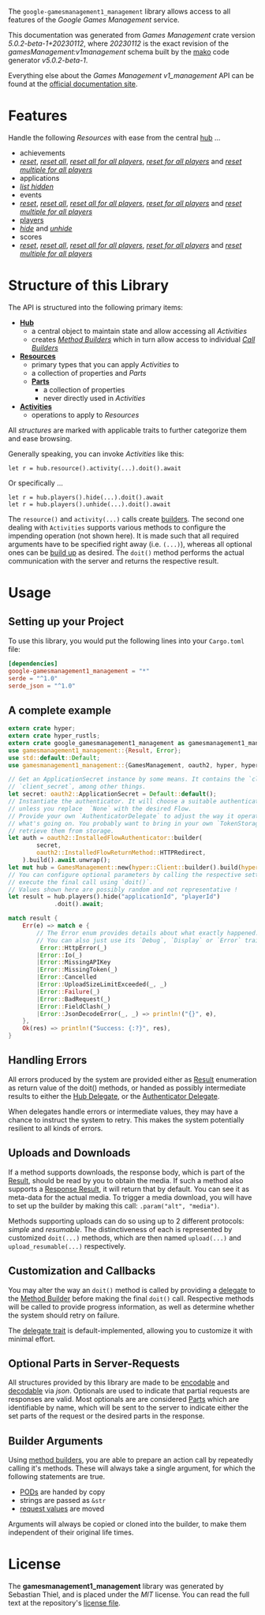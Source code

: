 <!---
DO NOT EDIT !
This file was generated automatically from 'src/generator/templates/api/README.md.mako'
DO NOT EDIT !
-->
The `google-gamesmanagement1_management` library allows access to all features of the *Google Games Management* service.

This documentation was generated from *Games Management* crate version *5.0.2-beta-1+20230112*, where *20230112* is the exact revision of the *gamesManagement:v1management* schema built by the [mako](http://www.makotemplates.org/) code generator *v5.0.2-beta-1*.

Everything else about the *Games Management* *v1_management* API can be found at the
[official documentation site](https://developers.google.com/games/).
# Features

Handle the following *Resources* with ease from the central [hub](https://docs.rs/google-gamesmanagement1_management/5.0.2-beta-1+20230112/google_gamesmanagement1_management/GamesManagement) ... 

* achievements
 * [*reset*](https://docs.rs/google-gamesmanagement1_management/5.0.2-beta-1+20230112/google_gamesmanagement1_management/api::AchievementResetCall), [*reset all*](https://docs.rs/google-gamesmanagement1_management/5.0.2-beta-1+20230112/google_gamesmanagement1_management/api::AchievementResetAllCall), [*reset all for all players*](https://docs.rs/google-gamesmanagement1_management/5.0.2-beta-1+20230112/google_gamesmanagement1_management/api::AchievementResetAllForAllPlayerCall), [*reset for all players*](https://docs.rs/google-gamesmanagement1_management/5.0.2-beta-1+20230112/google_gamesmanagement1_management/api::AchievementResetForAllPlayerCall) and [*reset multiple for all players*](https://docs.rs/google-gamesmanagement1_management/5.0.2-beta-1+20230112/google_gamesmanagement1_management/api::AchievementResetMultipleForAllPlayerCall)
* applications
 * [*list hidden*](https://docs.rs/google-gamesmanagement1_management/5.0.2-beta-1+20230112/google_gamesmanagement1_management/api::ApplicationListHiddenCall)
* events
 * [*reset*](https://docs.rs/google-gamesmanagement1_management/5.0.2-beta-1+20230112/google_gamesmanagement1_management/api::EventResetCall), [*reset all*](https://docs.rs/google-gamesmanagement1_management/5.0.2-beta-1+20230112/google_gamesmanagement1_management/api::EventResetAllCall), [*reset all for all players*](https://docs.rs/google-gamesmanagement1_management/5.0.2-beta-1+20230112/google_gamesmanagement1_management/api::EventResetAllForAllPlayerCall), [*reset for all players*](https://docs.rs/google-gamesmanagement1_management/5.0.2-beta-1+20230112/google_gamesmanagement1_management/api::EventResetForAllPlayerCall) and [*reset multiple for all players*](https://docs.rs/google-gamesmanagement1_management/5.0.2-beta-1+20230112/google_gamesmanagement1_management/api::EventResetMultipleForAllPlayerCall)
* [players](https://docs.rs/google-gamesmanagement1_management/5.0.2-beta-1+20230112/google_gamesmanagement1_management/api::Player)
 * [*hide*](https://docs.rs/google-gamesmanagement1_management/5.0.2-beta-1+20230112/google_gamesmanagement1_management/api::PlayerHideCall) and [*unhide*](https://docs.rs/google-gamesmanagement1_management/5.0.2-beta-1+20230112/google_gamesmanagement1_management/api::PlayerUnhideCall)
* scores
 * [*reset*](https://docs.rs/google-gamesmanagement1_management/5.0.2-beta-1+20230112/google_gamesmanagement1_management/api::ScoreResetCall), [*reset all*](https://docs.rs/google-gamesmanagement1_management/5.0.2-beta-1+20230112/google_gamesmanagement1_management/api::ScoreResetAllCall), [*reset all for all players*](https://docs.rs/google-gamesmanagement1_management/5.0.2-beta-1+20230112/google_gamesmanagement1_management/api::ScoreResetAllForAllPlayerCall), [*reset for all players*](https://docs.rs/google-gamesmanagement1_management/5.0.2-beta-1+20230112/google_gamesmanagement1_management/api::ScoreResetForAllPlayerCall) and [*reset multiple for all players*](https://docs.rs/google-gamesmanagement1_management/5.0.2-beta-1+20230112/google_gamesmanagement1_management/api::ScoreResetMultipleForAllPlayerCall)




# Structure of this Library

The API is structured into the following primary items:

* **[Hub](https://docs.rs/google-gamesmanagement1_management/5.0.2-beta-1+20230112/google_gamesmanagement1_management/GamesManagement)**
    * a central object to maintain state and allow accessing all *Activities*
    * creates [*Method Builders*](https://docs.rs/google-gamesmanagement1_management/5.0.2-beta-1+20230112/google_gamesmanagement1_management/client::MethodsBuilder) which in turn
      allow access to individual [*Call Builders*](https://docs.rs/google-gamesmanagement1_management/5.0.2-beta-1+20230112/google_gamesmanagement1_management/client::CallBuilder)
* **[Resources](https://docs.rs/google-gamesmanagement1_management/5.0.2-beta-1+20230112/google_gamesmanagement1_management/client::Resource)**
    * primary types that you can apply *Activities* to
    * a collection of properties and *Parts*
    * **[Parts](https://docs.rs/google-gamesmanagement1_management/5.0.2-beta-1+20230112/google_gamesmanagement1_management/client::Part)**
        * a collection of properties
        * never directly used in *Activities*
* **[Activities](https://docs.rs/google-gamesmanagement1_management/5.0.2-beta-1+20230112/google_gamesmanagement1_management/client::CallBuilder)**
    * operations to apply to *Resources*

All *structures* are marked with applicable traits to further categorize them and ease browsing.

Generally speaking, you can invoke *Activities* like this:

```Rust,ignore
let r = hub.resource().activity(...).doit().await
```

Or specifically ...

```ignore
let r = hub.players().hide(...).doit().await
let r = hub.players().unhide(...).doit().await
```

The `resource()` and `activity(...)` calls create [builders][builder-pattern]. The second one dealing with `Activities` 
supports various methods to configure the impending operation (not shown here). It is made such that all required arguments have to be 
specified right away (i.e. `(...)`), whereas all optional ones can be [build up][builder-pattern] as desired.
The `doit()` method performs the actual communication with the server and returns the respective result.

# Usage

## Setting up your Project

To use this library, you would put the following lines into your `Cargo.toml` file:

```toml
[dependencies]
google-gamesmanagement1_management = "*"
serde = "^1.0"
serde_json = "^1.0"
```

## A complete example

```Rust
extern crate hyper;
extern crate hyper_rustls;
extern crate google_gamesmanagement1_management as gamesmanagement1_management;
use gamesmanagement1_management::{Result, Error};
use std::default::Default;
use gamesmanagement1_management::{GamesManagement, oauth2, hyper, hyper_rustls, chrono, FieldMask};

// Get an ApplicationSecret instance by some means. It contains the `client_id` and 
// `client_secret`, among other things.
let secret: oauth2::ApplicationSecret = Default::default();
// Instantiate the authenticator. It will choose a suitable authentication flow for you, 
// unless you replace  `None` with the desired Flow.
// Provide your own `AuthenticatorDelegate` to adjust the way it operates and get feedback about 
// what's going on. You probably want to bring in your own `TokenStorage` to persist tokens and
// retrieve them from storage.
let auth = oauth2::InstalledFlowAuthenticator::builder(
        secret,
        oauth2::InstalledFlowReturnMethod::HTTPRedirect,
    ).build().await.unwrap();
let mut hub = GamesManagement::new(hyper::Client::builder().build(hyper_rustls::HttpsConnectorBuilder::new().with_native_roots().https_or_http().enable_http1().enable_http2().build()), auth);
// You can configure optional parameters by calling the respective setters at will, and
// execute the final call using `doit()`.
// Values shown here are possibly random and not representative !
let result = hub.players().hide("applicationId", "playerId")
             .doit().await;

match result {
    Err(e) => match e {
        // The Error enum provides details about what exactly happened.
        // You can also just use its `Debug`, `Display` or `Error` traits
         Error::HttpError(_)
        |Error::Io(_)
        |Error::MissingAPIKey
        |Error::MissingToken(_)
        |Error::Cancelled
        |Error::UploadSizeLimitExceeded(_, _)
        |Error::Failure(_)
        |Error::BadRequest(_)
        |Error::FieldClash(_)
        |Error::JsonDecodeError(_, _) => println!("{}", e),
    },
    Ok(res) => println!("Success: {:?}", res),
}

```
## Handling Errors

All errors produced by the system are provided either as [Result](https://docs.rs/google-gamesmanagement1_management/5.0.2-beta-1+20230112/google_gamesmanagement1_management/client::Result) enumeration as return value of
the doit() methods, or handed as possibly intermediate results to either the 
[Hub Delegate](https://docs.rs/google-gamesmanagement1_management/5.0.2-beta-1+20230112/google_gamesmanagement1_management/client::Delegate), or the [Authenticator Delegate](https://docs.rs/yup-oauth2/*/yup_oauth2/trait.AuthenticatorDelegate.html).

When delegates handle errors or intermediate values, they may have a chance to instruct the system to retry. This 
makes the system potentially resilient to all kinds of errors.

## Uploads and Downloads
If a method supports downloads, the response body, which is part of the [Result](https://docs.rs/google-gamesmanagement1_management/5.0.2-beta-1+20230112/google_gamesmanagement1_management/client::Result), should be
read by you to obtain the media.
If such a method also supports a [Response Result](https://docs.rs/google-gamesmanagement1_management/5.0.2-beta-1+20230112/google_gamesmanagement1_management/client::ResponseResult), it will return that by default.
You can see it as meta-data for the actual media. To trigger a media download, you will have to set up the builder by making
this call: `.param("alt", "media")`.

Methods supporting uploads can do so using up to 2 different protocols: 
*simple* and *resumable*. The distinctiveness of each is represented by customized 
`doit(...)` methods, which are then named `upload(...)` and `upload_resumable(...)` respectively.

## Customization and Callbacks

You may alter the way an `doit()` method is called by providing a [delegate](https://docs.rs/google-gamesmanagement1_management/5.0.2-beta-1+20230112/google_gamesmanagement1_management/client::Delegate) to the 
[Method Builder](https://docs.rs/google-gamesmanagement1_management/5.0.2-beta-1+20230112/google_gamesmanagement1_management/client::CallBuilder) before making the final `doit()` call. 
Respective methods will be called to provide progress information, as well as determine whether the system should 
retry on failure.

The [delegate trait](https://docs.rs/google-gamesmanagement1_management/5.0.2-beta-1+20230112/google_gamesmanagement1_management/client::Delegate) is default-implemented, allowing you to customize it with minimal effort.

## Optional Parts in Server-Requests

All structures provided by this library are made to be [encodable](https://docs.rs/google-gamesmanagement1_management/5.0.2-beta-1+20230112/google_gamesmanagement1_management/client::RequestValue) and 
[decodable](https://docs.rs/google-gamesmanagement1_management/5.0.2-beta-1+20230112/google_gamesmanagement1_management/client::ResponseResult) via *json*. Optionals are used to indicate that partial requests are responses 
are valid.
Most optionals are are considered [Parts](https://docs.rs/google-gamesmanagement1_management/5.0.2-beta-1+20230112/google_gamesmanagement1_management/client::Part) which are identifiable by name, which will be sent to 
the server to indicate either the set parts of the request or the desired parts in the response.

## Builder Arguments

Using [method builders](https://docs.rs/google-gamesmanagement1_management/5.0.2-beta-1+20230112/google_gamesmanagement1_management/client::CallBuilder), you are able to prepare an action call by repeatedly calling it's methods.
These will always take a single argument, for which the following statements are true.

* [PODs][wiki-pod] are handed by copy
* strings are passed as `&str`
* [request values](https://docs.rs/google-gamesmanagement1_management/5.0.2-beta-1+20230112/google_gamesmanagement1_management/client::RequestValue) are moved

Arguments will always be copied or cloned into the builder, to make them independent of their original life times.

[wiki-pod]: http://en.wikipedia.org/wiki/Plain_old_data_structure
[builder-pattern]: http://en.wikipedia.org/wiki/Builder_pattern
[google-go-api]: https://github.com/google/google-api-go-client

# License
The **gamesmanagement1_management** library was generated by Sebastian Thiel, and is placed 
under the *MIT* license.
You can read the full text at the repository's [license file][repo-license].

[repo-license]: https://github.com/Byron/google-apis-rsblob/main/LICENSE.md

